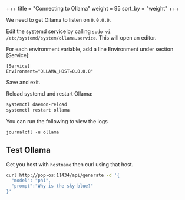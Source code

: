 +++
title = "Connecting to Ollama"
weight = 95
sort_by = "weight"
+++

We need to get Ollama to listen on `0.0.0.0`.

Edit the systemd service by calling `sudo vi /etc/systemd/system/ollama.service`. This will open an editor.

For each environment variable, add a line Environment under section [Service]:

```
[Service]
Environment="OLLAMA_HOST=0.0.0.0"
```

Save and exit.

Reload systemd and restart Ollama:

```sh
systemctl daemon-reload
systemctl restart ollama
```

You can run the following to view the logs

```
journalctl -u ollama
```

## Test Ollama

Get you host with `hostname` then curl using that host.

```sh
curl http://pop-os:11434/api/generate -d '{
  "model": "phi",
  "prompt":"Why is the sky blue?"
}'
```